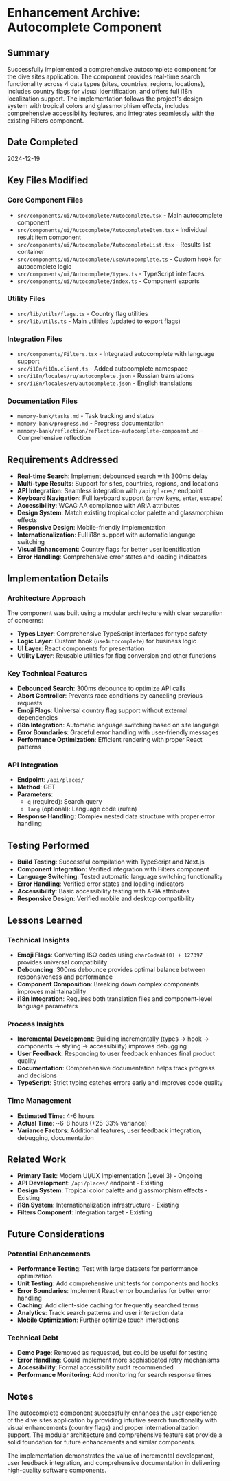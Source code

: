 # Enhancement Archive: Autocomplete Component

## Summary

Successfully implemented a comprehensive autocomplete component for the dive sites application. The component provides real-time search functionality across 4 data types (sites, countries, regions, locations), includes country flags for visual identification, and offers full i18n localization support. The implementation follows the project's design system with tropical colors and glassmorphism effects, includes comprehensive accessibility features, and integrates seamlessly with the existing Filters component.

## Date Completed

2024-12-19

## Key Files Modified

### Core Component Files

- `src/components/ui/Autocomplete/Autocomplete.tsx` - Main autocomplete component
- `src/components/ui/Autocomplete/AutocompleteItem.tsx` - Individual result item component
- `src/components/ui/Autocomplete/AutocompleteList.tsx` - Results list container
- `src/components/ui/Autocomplete/useAutocomplete.ts` - Custom hook for autocomplete logic
- `src/components/ui/Autocomplete/types.ts` - TypeScript interfaces
- `src/components/ui/Autocomplete/index.ts` - Component exports

### Utility Files

- `src/lib/utils/flags.ts` - Country flag utilities
- `src/lib/utils.ts` - Main utilities (updated to export flags)

### Integration Files

- `src/components/Filters.tsx` - Integrated autocomplete with language support
- `src/i18n/i18n.client.ts` - Added autocomplete namespace
- `src/i18n/locales/ru/autocomplete.json` - Russian translations
- `src/i18n/locales/en/autocomplete.json` - English translations

### Documentation Files

- `memory-bank/tasks.md` - Task tracking and status
- `memory-bank/progress.md` - Progress documentation
- `memory-bank/reflection/reflection-autocomplete-component.md` - Comprehensive reflection

## Requirements Addressed

- **Real-time Search**: Implement debounced search with 300ms delay
- **Multi-type Results**: Support for sites, countries, regions, and locations
- **API Integration**: Seamless integration with `/api/places/` endpoint
- **Keyboard Navigation**: Full keyboard support (arrow keys, enter, escape)
- **Accessibility**: WCAG AA compliance with ARIA attributes
- **Design System**: Match existing tropical color palette and glassmorphism effects
- **Responsive Design**: Mobile-friendly implementation
- **Internationalization**: Full i18n support with automatic language switching
- **Visual Enhancement**: Country flags for better user identification
- **Error Handling**: Comprehensive error states and loading indicators

## Implementation Details

### Architecture Approach

The component was built using a modular architecture with clear separation of concerns:

- **Types Layer**: Comprehensive TypeScript interfaces for type safety
- **Logic Layer**: Custom hook (`useAutocomplete`) for business logic
- **UI Layer**: React components for presentation
- **Utility Layer**: Reusable utilities for flag conversion and other functions

### Key Technical Features

- **Debounced Search**: 300ms debounce to optimize API calls
- **Abort Controller**: Prevents race conditions by canceling previous requests
- **Emoji Flags**: Universal country flag support without external dependencies
- **i18n Integration**: Automatic language switching based on site language
- **Error Boundaries**: Graceful error handling with user-friendly messages
- **Performance Optimization**: Efficient rendering with proper React patterns

### API Integration

- **Endpoint**: `/api/places/`
- **Method**: GET
- **Parameters**:
  - `q` (required): Search query
  - `lang` (optional): Language code (ru/en)
- **Response Handling**: Complex nested data structure with proper error handling

## Testing Performed

- **Build Testing**: Successful compilation with TypeScript and Next.js
- **Component Integration**: Verified integration with Filters component
- **Language Switching**: Tested automatic language switching functionality
- **Error Handling**: Verified error states and loading indicators
- **Accessibility**: Basic accessibility testing with ARIA attributes
- **Responsive Design**: Verified mobile and desktop compatibility

## Lessons Learned

### Technical Insights

- **Emoji Flags**: Converting ISO codes using `charCodeAt(0) + 127397` provides universal compatibility
- **Debouncing**: 300ms debounce provides optimal balance between responsiveness and performance
- **Component Composition**: Breaking down complex components improves maintainability
- **i18n Integration**: Requires both translation files and component-level language parameters

### Process Insights

- **Incremental Development**: Building incrementally (types → hook → components → styling → accessibility) improves debugging
- **User Feedback**: Responding to user feedback enhances final product quality
- **Documentation**: Comprehensive documentation helps track progress and decisions
- **TypeScript**: Strict typing catches errors early and improves code quality

### Time Management

- **Estimated Time**: 4-6 hours
- **Actual Time**: ~6-8 hours (+25-33% variance)
- **Variance Factors**: Additional features, user feedback integration, debugging, documentation

## Related Work

- **Primary Task**: Modern UI/UX Implementation (Level 3) - Ongoing
- **API Development**: `/api/places/` endpoint - Existing
- **Design System**: Tropical color palette and glassmorphism effects - Existing
- **i18n System**: Internationalization infrastructure - Existing
- **Filters Component**: Integration target - Existing

## Future Considerations

### Potential Enhancements

- **Performance Testing**: Test with large datasets for performance optimization
- **Unit Testing**: Add comprehensive unit tests for components and hooks
- **Error Boundaries**: Implement React error boundaries for better error handling
- **Caching**: Add client-side caching for frequently searched terms
- **Analytics**: Track search patterns and user interaction data
- **Mobile Optimization**: Further optimize touch interactions

### Technical Debt

- **Demo Page**: Removed as requested, but could be useful for testing
- **Error Handling**: Could implement more sophisticated retry mechanisms
- **Accessibility**: Formal accessibility audit recommended
- **Performance Monitoring**: Add monitoring for search response times

## Notes

The autocomplete component successfully enhances the user experience of the dive sites application by providing intuitive search functionality with visual enhancements (country flags) and proper internationalization support. The modular architecture and comprehensive feature set provide a solid foundation for future enhancements and similar components.

The implementation demonstrates the value of incremental development, user feedback integration, and comprehensive documentation in delivering high-quality software components.
